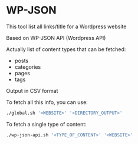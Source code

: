 # WP-JSON

This tool list all links/title for a Wordpress website

Based on WP-JSON API (Wordpress API)

Actually list of content types that can be fetched:
- posts
- categories
- pages
- tags

Output in CSV format

To fetch all this info, you can use:

```bash
./global.sh '<WEBSITE>' '<DIRECTORY_OUTPUT>'
```

To fetch a single type of content:

```bash
./wp-json-api.sh '<TYPE_OF_CONTENT>' '<WEBSITE>'
```
